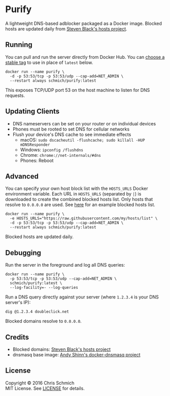 # Purify

A lightweight DNS-based adblocker packaged as a Docker image. Blocked hosts are updated daily from [Steven Black's hosts project](https://github.com/StevenBlack/hosts).

## Running

You can pull and run the server directly from Docker Hub. You can [choose a stable tag](https://hub.docker.com/r/schmich/purify/tags) to use in place of `latest` below.

```
docker run --name purify \
  -d -p 53:53/tcp -p 53:53/udp --cap-add=NET_ADMIN \
  --restart always schmich/purify:latest
```

This exposes TCP/UDP port 53 on the host machine to listen for DNS requests.

## Updating Clients

- DNS nameservers can be set on your router or on individual devices
- Phones must be rooted to set DNS for cellular networks
- Flush your device's DNS cache to see immediate effects
  - macOS: `sudo dscacheutil -flushcache; sudo killall -HUP mDNSResponder`
  - Windows: `ipconfig /flushdns`
  - Chrome: `chrome://net-internals/#dns`
  - Phones: Reboot

## Advanced

You can specify your own host block list with the `HOSTS_URLS` Docker environment variable. Each URL in `HOSTS_URLS` (separated by `|`) is downloaded to create the combined blocked hosts list. Only hosts that resolve to `0.0.0.0` are used. See [here](https://raw.githubusercontent.com/StevenBlack/hosts/master/hosts) for an example blocked hosts list.

```
docker run --name purify \
  -e HOSTS_URLS="https://raw.githubusercontent.com/my/hosts/list" \
  -d -p 53:53/tcp -p 53:53/udp --cap-add=NET_ADMIN \
  --restart always schmich/purify:latest
```

Blocked hosts are updated daily.

## Debugging

Run the server in the foreground and log all DNS queries:

```
docker run --name purify \
  -p 53:53/tcp -p 53:53/udp --cap-add=NET_ADMIN \
  schmich/purify:latest \
  --log-facility=- --log-queries
```

Run a DNS query directly against your server (where `1.2.3.4` is your DNS server's IP):

```
dig @1.2.3.4 doubleclick.net
```

Blocked domains resolve to `0.0.0.0`.

## Credits

- Blocked domains: [Steven Black's hosts project](https://github.com/StevenBlack/hosts)
- dnsmasq base image: [Andy Shinn's docker-dnsmasq project](https://github.com/andyshinn/docker-dnsmasq)

## License

Copyright &copy; 2016 Chris Schmich  
MIT License. See [LICENSE](LICENSE) for details.
